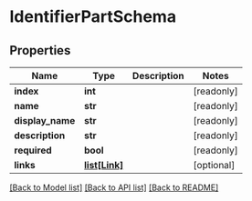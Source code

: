# IdentifierPartSchema

## Properties
Name | Type | Description | Notes
------------ | ------------- | ------------- | -------------
**index** | **int** |  | [readonly] 
**name** | **str** |  | [readonly] 
**display_name** | **str** |  | [readonly] 
**description** | **str** |  | [readonly] 
**required** | **bool** |  | [readonly] 
**links** | [**list[Link]**](Link.md) |  | [optional] 

[[Back to Model list]](../README.md#documentation-for-models) [[Back to API list]](../README.md#documentation-for-api-endpoints) [[Back to README]](../README.md)


